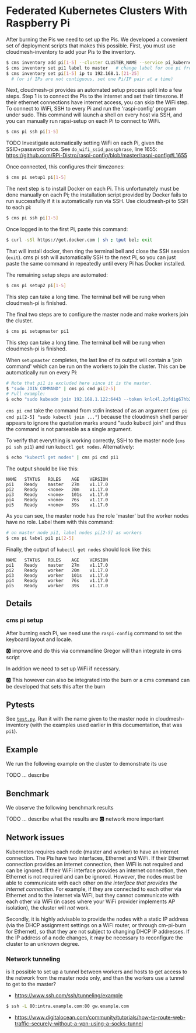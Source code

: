 # Federated Kubernetes Clusters With Raspberry Pi

<!-- comment configures vim to enable word wrapping; gggqG to force rewrap -->
<!-- vim: set tw=79 fo+=t fo-=l: -->

After burning the Pis we need to set up the Pis. We developed a convenient set
of deployment scripts that makes this possible. First, you must use
cloudmesh-inventory to add your Pis to the inventory.

```bash
$ cms inventory add pi[1-5] --cluster CLUSTER_NAME --service pi_kubernetes --label worker
$ cms inventory set pi1 label to master   # change label for one pi from worker to master
$ cms inventory set pi[1-5] ip to 192.168.1.[21-25]
  # (or if IPs are not contiguous, set one Pi/IP pair at a time)
```

Next, cloudmesh-pi provides an automated setup process split into a few steps.
Step 1 is to connect the Pis to the internet and set their timezone.
If their ethernet connections have internet access, you can skip the WiFi step.
To connect to WiFi, SSH to every Pi and run the 'raspi-config' program under
sudo. This command will launch a shell on every host via SSH, and you can
manually run rapsi-setup on each Pi to connect to WiFi.

```bash
$ cms pi ssh pi[1-5]
```

TODO Investigate automatically setting WiFi on each Pi, given the SSID+password
once. See `do_wifi_ssid_passphrase`, line 1655:
<https://github.com/RPi-Distro/raspi-config/blob/master/raspi-config#L1655>

Once connected, this configures their timezones:

```bash
$ cms pi setup1 pi[1-5]
```

The next step is to install Docker on each Pi. This unfortunately must be done
manually on each Pi; the installation script provided by Docker fails to run
successfully if it is automatically run via SSH. Use cloudmesh-pi to SSH to
each pi:

```bash
$ cms pi ssh pi[1-5]
```

Once logged in to the first Pi, paste this command:

```bash
$ curl -sSl https://get.docker.com | sh ; tput bel; exit
```

That will install docker, then ring the terminal bell and close the SSH session
(`exit`). cms pi ssh will automatically SSH to the next Pi, so you can just
paste the same command in repeatedly until every Pi has Docker installed.

The remaining setup steps are automated:

```bash
$ cms pi setup2 pi[1-5]
```

This step can take a long time. The terminal bell will be rung when
cloudmesh-pi is finished.

The final two steps are to configure the master node and make workers join the
cluster.

```bash
$ cms pi setupmaster pi1
```
This step can take a long time. The terminal bell will be rung when
cloudmesh-pi is finished.

When `setupmaster` completes, the last line of its output will contain a 'join
command' which can be run on the workers to join the cluster. This can be
automatically run on every Pi:

```bash
# Note that pi1 is excluded here since it is the master.
$ "sudo JOIN_COMMAND" | cms pi cmd pi[2-5]
# Full example:
$ echo "sudo kubeadm join 192.168.1.122:6443 --token knlc4l.2pfdig67hb2cv16b --discovery-token-ca-cert-hash sha256:c9d558a1d63ddc27d5278c5ad3582d9697eb25b33c1c5643a10bec5b066969d4" | cms pi cmd pi[3-5]
```

`cms pi cmd` take the command from stdin instead of as an argument
(`cms pi cmd pi[2-5] "sudo kubectl join ..."`) because the cloudmesh shell
parser appears to ignore the quotation marks around "sudo kubectl join" and
thus the command is not parseable as a single argument.

To verify that everything is working correctly, SSH to the master node (`cms pi
ssh pi1`) and run `kubectl get nodes`. Alternatively:

```bash
$ echo "kubectl get nodes" | cms pi cmd pi1
```

The output should be like this:
```
NAME   STATUS   ROLES    AGE    VERSION
pi1    Ready    master   27m    v1.17.0
pi2    Ready    <none>   20m    v1.17.0
pi3    Ready    <none>   101s   v1.17.0
pi4    Ready    <none>   76s    v1.17.0
pi5    Ready    <none>   39s    v1.17.0
```

As you can see, the master node has the role 'master' but the worker nodes have
no role. Label them with this command:

```bash
# on master node pi1, label nodes pi[2-5] as workers
$ cms pi label pi1 pi[2-5]
```

Finally, the output of `kubectl get nodes` should look like this:

```
NAME   STATUS   ROLES    AGE    VERSION
pi1    Ready    master   27m    v1.17.0
pi2    Ready    worker   20m    v1.17.0
pi3    Ready    worker   101s   v1.17.0
pi4    Ready    worker   76s    v1.17.0
pi5    Ready    worker   39s    v1.17.0
```

## Details

### cms pi setup

After burning each Pi, we need use the `raspi-config` command to set the keyboard
layout and locale.

:o2: improve and do this via commandline Gregor will than integrate in cms script

In addition we need to set up WiFi if necessary. 

:o2: This however can also be integrated into the burn or a cms command can be developed that sets this after the burn

## Pytests

See [`test.py`](test.py). Run it with the name given to the master node in
cloudmesh-inventory (with the examples used earlier in this documentation, that
was `pi1`).

## Example

We run the following example on the cluster to demonstrate its use

TODO ... describe


## Benchmark

We observe the following benchmark results

TODO ... describe what the results are
:o2: network more important

## Network issues

Kubernetes requires each node (master and worker) to have an internet
connection. The Pis have two interfaces, Ethernet and WiFi. If their Ethernet
connection provides an internet connection, then WiFi is not required and can
be ignored. If their WiFi interface provides an internet connection, then
Ethernet is not required and can be ignored. However, the nodes must be able to
communicate with each other *on the interface that provides the internet
connection*. For example, if they are connected to each other via Ethernet and
to the internet via WiFi, but they cannot communicate with each other via WiFi
(in cases where your WiFi provider implements AP isolation), the cluster will
*not* work.

Secondly, it is highly advisable to provide the nodes with a static IP address
(via the DHCP assignment settings on a WiFi router, or through cm-pi-burn for
Ethernet), so that they are not subject to changing DHCP IP addresses. If the
IP address of a node changes, it may be necessary to reconfigure the cluster to
an unknown degree.

### Network tunneling

is it possible to set up a tunnel between workers and hosts to get access to the network from the master node only, and than the workers use a tunnel to get to the master?


* <https://www.ssh.com/ssh/tunneling/example>

```bash
$ ssh -L 80:intra.example.com:80 gw.example.com
```

* <https://www.digitalocean.com/community/tutorials/how-to-route-web-traffic-securely-without-a-vpn-using-a-socks-tunnel>
